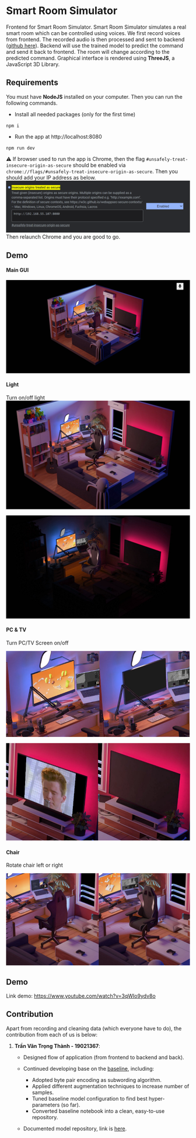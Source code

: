 # Smart Room Simulator

Frontend for Smart Room Simulator. Smart Room Simulator simulates a real smart room which can be controlled using voices. We first record voices from frontend. The recorded audio is then processed and sent to backend ([github here](https://github.com/chnk58hoang/SpeechRecognittionBackend)). Backend will use the trained model to predict the command and send it back to frontend. The room will change according to the predicted command. Graphical interface is rendered using **ThreeJS**, a JavaScript 3D Library.

## Requirements

You must have **NodeJS** installed on your computer. Then you can run the following commands.

- Install all needed packages (only for the first time)

```
npm i
```

- Run the app at http://localhost:8080

```
npm run dev
```

:warning: If browser used to run the app is Chrome, then the flag `#unsafely-treat-insecure-origin-as-secure` should be enabled via `chrome://flags/#unsafely-treat-insecure-origin-as-secure`. Then you should add your IP address as below.  
![add ip](/demo/addIP.png)  
Then relaunch Chrome and you are good to go.

## Demo

#### Main GUI

![](/demo/main.png)

#### Light

Turn on/off light
![light on](/demo/lightOn.jpg)

![light off](/demo/lightOff.jpg)

#### PC & TV

Turn PC/TV Screen on/off

![PC Screen](/demo/pc.jpg)

![TV](/demo/tv.jpg)

#### Chair

Rotate chair left or right

![Rotate chair](/demo/chair.jpg)


## Demo

Link demo: https://www.youtube.com/watch?v=3qWIo9ydv8o

## Contribution  

Apart from recording and cleaning data (which everyone have to do), the contribution from each of us is below:

1. **Trần Văn Trọng Thành - 19021367**: 

    - Designed flow of application (from frontend to backend and back).

    - Continued developing base on the [baseline](https://github.com/thanhtvt/SmartRoomSimulator/blob/main/notebooks/baseline.ipynb), including:
        + Adopted byte pair encoding as subwording algorithm.
        + Applied different augmentation techniques to increase number of samples.
        + Tuned baseline model configuration to find best hyper-parameters (so far).
        + Converted baseline notebook into a clean, easy-to-use repository.

    - Documented model repository, link is [here](https://github.com/thanhtvt/SmartRoomSimulator).
    